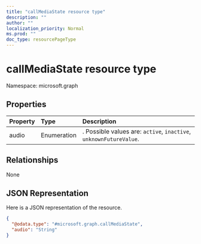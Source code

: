 ```yaml
---
title: "callMediaState resource type"
description: ""
author: ""
localization_priority: Normal
ms.prod: ""
doc_type: resourcePageType
---
```


# callMediaState resource type


Namespace: microsoft.graph



## Properties
|Property|Type|Description|
|:---|:---|:---|
|audio|Enumeration|. Possible values are: `active`, `inactive`, `unknownFutureValue`.|

## Relationships
None

## JSON Representation
Here is a JSON representation of the resource.
<!-- {
  "blockType": "resource",
  "@odata.type": "microsoft.graph.callMediaState"
}
-->
``` json
{
  "@odata.type": "#microsoft.graph.callMediaState",
  "audio": "String"
}
```

